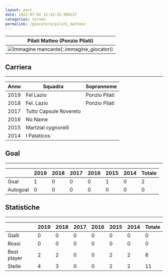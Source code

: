 ```yaml
---
layout: post
date: 2022-07-01 12:42:15.990227
categories: torneo
permalink: /giocatore/pilati_matteo/
---
```

<link rel='stylesheets' href='./../assets/giocatori.css'>

| Pilati Matteo (Ponzio Pilati) |
|:-----:|
| ![Immagine mancante]('./../../assets/giocatori/pilati_matteo.png){:.immagine_giocatori} |


## Carriera
----

|Anno|Squadra|Soprannome|
|:---:|---|---|
|2019|Fel Lazio|Ponzio Pilati|
|2018|Fel. Lazio|Ponzio Pilati|
|2017|Tutto Capsule Rovereto||
|2016|No Name||
|2015|Martzial cygnorelli||
|2014|I Pataticos||


## Goal
----

| |2019|2018|2017|2016|2015|2014| Totale |
|---|---|---|---|---|---|---|---|
|Goal|1|0|0|0|1|0|2|
|Autogoal|0|0|0|0|0|0|0|


## Statistiche
----

| |2019|2018|2017|2016|2015|2014| Totale |
|---|---|---|---|---|---|---|---|
|Gialli|0|0|0|0|0|0|0|
|Rossi|0|0|0|0|0|0|0|
|Best player|2|2|0|0|2|2|8|
|Stelle|4|3|0|0|2|2|11|